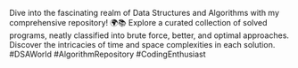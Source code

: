 Dive into the fascinating realm of Data Structures and Algorithms with my comprehensive repository! 🌍📚 Explore a curated collection of solved programs, neatly classified into brute force, better, and optimal approaches. Discover the intricacies of time and space complexities in each solution. #DSAWorld #AlgorithmRepository #CodingEnthusiast
